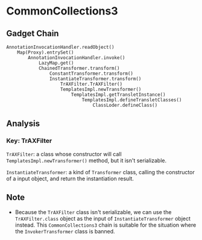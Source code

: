# CommonCollections3

## Gadget Chain

    AnnotationInvocationHandler.readObject()
        Map(Proxy).entrySet()
            AnnotationInvocationHandler.invoke()
                LazyMap.get()
                ChainedTransformer.transform()
                    ConstantTransformer.transform()
                    InstantiateTransformer.transform()
                        TrAXFilter.TrAXFilter()
                        TemplatesImpl.newTransformer()
                            TemplatesImpl.getTransletInstance() 
                                TemplatesImpl.defineTransletClasses()
                                    ClassLoder.defineClass()

## Analysis

### Key: TrAXFilter

`TrAXFilter`: a class whose constructor will call `TemplatesImpl.newTransformer()` method, but it isn't serializable.

`InstantiateTransformer`: a kind of `Transformer` class, calling the constructor of a input object, and return the instantiation result.

## Note

* Because the `TrAXFilter` class isn't serializable, we can use the `TrAXFilter.class` object as the input of `InstantiateTransformer` object instead. This `CommonCollections3` chain is suitable for the situation where the `InvokerTransformer` class is banned.
